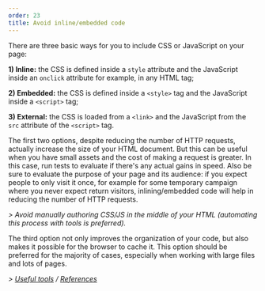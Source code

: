 ```yaml
---
order: 23
title: Avoid inline/embedded code
---
```


There are three basic ways for you to include CSS or JavaScript on your page:

**1) Inline:** the CSS is defined inside a `style` attribute and the JavaScript inside an `onclick` attribute for example, in any HTML tag;

**2) Embedded:** the CSS is defined inside a `<style>` tag and the JavaScript inside a `<script>` tag;

**3) External:** the CSS is loaded from a `<link>` and the JavaScript from the `src` attribute of the `<script>` tag.

The first two options, despite reducing the number of HTTP requests, actually increase the size of your HTML document. But this can be useful when you have small assets and the cost of making a request is greater. In this case, run tests to evaluate if there's any actual gains in speed. Also be sure to evaluate the purpose of your page and its audience: if you expect people to only visit it once, for example for some temporary campaign where you never expect return visitors, inlining/embedded code will help in reducing the number of HTTP requests.

*> Avoid manually authoring CSS/JS in the middle of your HTML (automating this process with tools is preferred).*

The third option not only improves the organization of your code, but also makes it possible for the browser to cache it. This option should be preferred for the majority of cases, especially when working with large files and lots of pages.

*> [Useful tools](https://github.com/zenorocha/browser-diet/wiki/Tools#wiki-avoid-inlineembedded-code) / [References](https://github.com/zenorocha/browser-diet/wiki/References#avoid-inlineembedded-code)*
